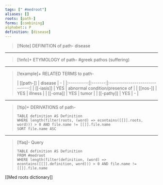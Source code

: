 ```yaml
---
tags: [" #medroot"]
aliases: []
roots: [path-]
forms: [combining]
alphabet:: P
definition: [disease]
---
```

>[!Note] DEFINITION of path-
>disease
_____
>[!info]+ ETYMOLOGY of path-
>#greek pathos (suffering)
_____
>[!example]+ RELATED TERMS to path-
>
>| [[path-]]  | disease |               -                |
|:----------:|:-------:|:------------------------------:|
| [[-iasis]] |   YES   | abnormal condition/presence of |
|  [[nos-]]  |   YES   |            illness             |
|  [[-oma]]  |   YES   |             tumor              |
| [[-pathy]] |   YES   | -                               |
_____
>[!tip]+ DERIVATIONS of path-
>```dataview
>TABLE definition AS Definition 
>WHERE length(filter(roots, (word) => econtains([[]].roots, word))) > 0 AND file.name != [[]].file.name
>SORT file.name ASC
>```
___
>[!faq]- Query
>```dataview
>TABLE definition AS Definition
>FROM #medroot
>WHERE length(filter(definition, (word) => econtains([[]].definition, word))) > 0 AND file.name != [[]].file.name
>```

[[Med roots dictionary]]